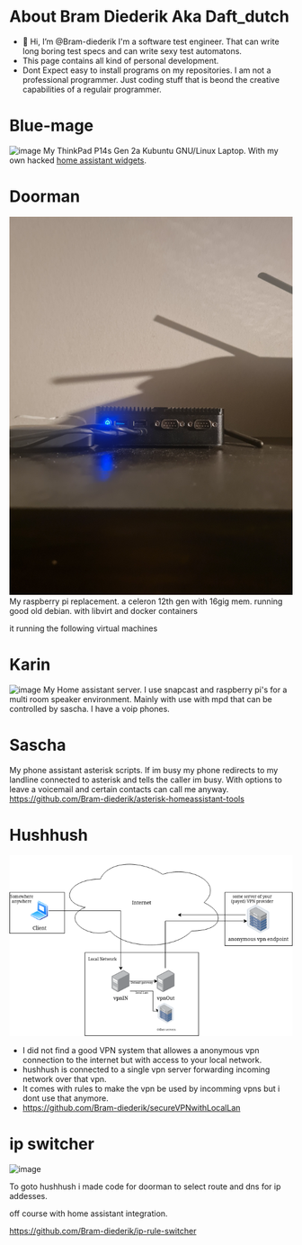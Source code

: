 # About Bram Diederik Aka Daft_dutch
- 👋 Hi, I’m @Bram-diederik I'm a software test engineer. That can write long boring test specs and can write sexy test automatons. 
- This page contains all kind of personal development. 
- Dont Expect easy to install programs on my repositories. I am not a professional programmer. Just coding stuff that is beond the creative capabilities of a regulair programmer. 


# Blue-mage
![image](https://github.com/Bram-diederik/Bram-diederik/assets/53519837/80041a3d-8340-4944-9a74-7de338c38c61)
My ThinkPad P14s Gen 2a Kubuntu GNU/Linux Laptop. With my own hacked [home assistant widgets](https://community.home-assistant.io/t/kde-widgets/552152). 

# Doorman
![image](./16898013442449084130202921961960.jpg)
My raspberry pi replacement. a celeron 12th gen with 16gig mem. 
running good old debian. with libvirt and docker containers

it running the following virtual machines

# Karin
![image](https://github.com/Bram-diederik/Bram-diederik/assets/53519837/aae3dc70-90fe-4f1d-93a3-02b13b35c512)
My Home assistant server. I use snapcast and raspberry pi's for a multi room speaker environment. Mainly with use with mpd that can be controlled by sascha. I have a voip phones.


# Sascha
My phone assistant asterisk scripts.  If im busy my phone redirects to my landline connected to asterisk and tells the caller im busy. With options to leave a voicemail and certain contacts can call me anyway. 
https://github.com/Bram-diederik/asterisk-homeassistant-tools

# Hushhush
![image](https://github.com/Bram-diederik/secureVPNwithLocalLan/raw/main/images/vpnMap.drawio.png)
- I did not find a good VPN system that allowes a anonymous vpn connection to the internet but with access to your local network. 
- hushhush is connected to a single vpn server forwarding incoming network over that vpn.
- It comes with rules to make the vpn be used by incomming vpns but i dont use that anymore.
- https://github.com/Bram-diederik/secureVPNwithLocalLan

# ip switcher
![image](https://raw.githubusercontent.com/Bram-diederik/ip-rule-switcher/main/images/ip-rule-switcher.png)

To goto hushhush i made code for doorman to select route and dns for ip addesses. 

off course with home assistant integration.

https://github.com/Bram-diederik/ip-rule-switcher








<!---
Bram-diederik/Bram-diederik is a ✨ special ✨ repository because its `README.md` (this file) appears on your GitHub profile.
You can click the Preview link to take a look at your changes.
--->

